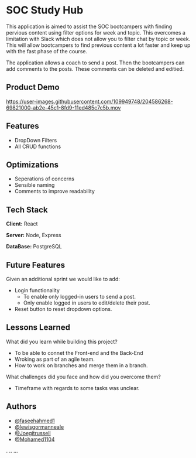 # SOC Study Hub

This application is aimed to assist the SOC bootcampers with finding pervious content using filter options for week and topic. This overcomes a limitation with Slack which does not allow you to filter chat by topic or week. This will allow bootcampers to find previous content a lot faster and keep up with the fast phase of the course.

The application allows a coach to send a post. Then the bootcampers can add comments to the posts. These comments can be deleted and editied.

## Product Demo

https://user-images.githubusercontent.com/109949748/204586268-69821000-ab2e-45c1-8fd9-11ed485c7c5b.mov

## Features

- DropDown Filters
- All CRUD functions

## Optimizations

- Seperations of concerns
- Sensible naming
- Comments to improve readability

## Tech Stack

**Client:** React

**Server:** Node, Express

**DataBase:** PostgreSQL

## Future Features

Given an additional sprint we would like to add:

- Login functionality
  - To enable only logged-in users to send a post.
  - Only enable logged in users to edit/delete their post.
- Reset button to reset dropdown options.

## Lessons Learned

What did you learn while building this project?

- To be able to connet the Front-end and the Back-End
- Wroking as part of an agile team.
- How to work on branches and merge them in a branch.

What challenges did you face and how did you overcome them?

- Timeframe with regards to some tasks was unclear.

## Authors

- [@faseehahmed1](https://github.com/faseehahmed1)
- [@lewisgormanneale](https://www.github.com/lewisgormanneale)
- [@Joegitrussell](https://www.github.com/Joegitrussell)
- [@Mohamed1104](https://www.github.com/Mohamed1104)

.
..
...